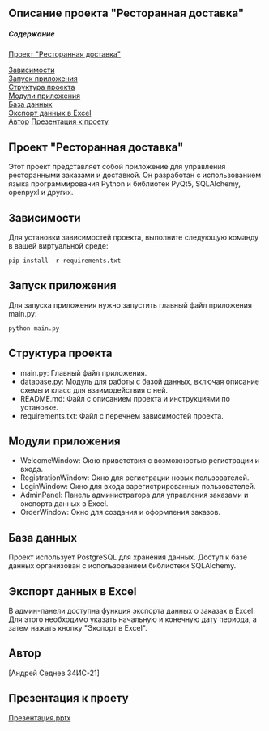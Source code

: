 Описание проекта "Ресторанная доставка"
---------------------


##### Содержание  
[Проект "Ресторанная доставка"](#project)

[Зависимости](#req)  
[Запуск приложения](#start)  
[Структура проекта](#struct)  
[Модули приложения](#module)  
[База данных](#db)  
[Экспорт данных в Excel](#excel)  
[Автор](#avtor)
[Презентация к проету](#present)


<a name="project"><h2>Проект "Ресторанная доставка"</h2></a>

Этот проект представляет собой приложение для управления ресторанными заказами и доставкой. 
Он разработан с использованием языка программирования Python и библиотек PyQt5, SQLAlchemy, openpyxl и других.

<a name="req"><h2>Зависимости</h2></a>

Для установки зависимостей проекта, выполните следующую команду в вашей виртуальной среде:
```no-highlight
pip install -r requirements.txt
```

<a name="start"><h2>Запуск приложения</h2></a>

Для запуска приложения нужно запустить главный файл приложения main.py:
```no-highlight
python main.py
```

<a name="struct"><h2>Структура проекта</h2></a>

* main.py: Главный файл приложения.
* database.py: Модуль для работы с базой данных, включая описание схемы и класс для взаимодействия с ней.
* README.md: Файл с описанием проекта и инструкциями по установке.
* requirements.txt: Файл с перечнем зависимостей проекта.

<a name="module"><h2>Модули приложения</h2></a>

* WelcomeWindow: Окно приветствия с возможностью регистрации и входа.
* RegistrationWindow: Окно для регистрации новых пользователей.
* LoginWindow: Окно для входа зарегистрированных пользователей.
* AdminPanel: Панель администратора для управления заказами и экспорта данных в Excel.
* OrderWindow: Окно для создания и оформления заказов.

<a name="db"><h2>База данных</h2></a>

Проект использует PostgreSQL для хранения данных.
Доступ к базе данных организован с использованием библиотеки SQLAlchemy.

<a name="excel"><h2>Экспорт данных в Excel</h2></a>

В админ-панели доступна функция экспорта данных о заказах в Excel. 
Для этого необходимо указать начальную и конечную дату периода, а затем нажать кнопку "Экспорт в Excel".

<a name="avtor"><h2>Автор</h2></a>
[Андрей Седнев 34ИС-21]

<a name="present"><h2>Презентация к проету</h2></a>
[Презентация.pptx](https://github.com/user-attachments/files/16059487/default.pptx)
